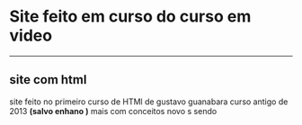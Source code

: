 # Site feito em curso do curso em video
---
## site com html 

site feito no primeiro curso de HTMl de gustavo guanabara curso antigo de 2013 __(salvo enhano )__ mais com conceitos novo s sendo
